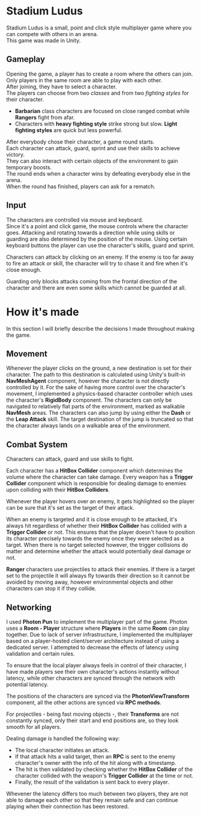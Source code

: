 # Stadium Ludus
Stadium Ludus is a small, point and click style multiplayer game where you can compete with others in an arena.
<br> 
This game was made in Unity.

## Gameplay
Opening the game, a player has to create a room where the others can join.
<br>
Only players in the same room are able to play with each other.
<br>
After joining, they have to select a character.
<br>
The players can choose from two *classes* and from two *fighting styles* for their character.
<br>
* **Barbarian** class characters are focused on close ranged combat while **Rangers** fight from afar.
* Characters with **heavy fighting style** strike strong but slow. **Light fighting styles** are quick but less powerful.

After everybody chose their character, a game round starts.
<br>
Each character can attack, guard, sprint and use their skills to achieve victory.
<br>
They can also interact with certain objects of the environment to gain temporary boosts.
<br>
The round ends when a character wins by defeating everybody else in the arena.
<br>
When the round has finished, players can ask for a rematch.

## Input

The characters are controlled via mouse and keyboard.
<br>
Since it's a point and click game, the mouse controls where the character goes. Attacking and rotating towards a direction while using skills or guarding are also determined by the position of the mouse. Using certain keyboard buttons the player can use the character's skills, guard and sprint.

Characters can attack by clicking on an enemy. If the enemy is too far away to fire an attack or skill, the character will try to chase it and fire when it's close enough.

Guarding only blocks attacks coming from the frontal direction of the character and there are even some skills which cannot be guarded at all.

# How it's made
In this section I will briefly describe the decisions I made throughout making the game.

## Movement
Whenever the player clicks on the ground, a new destination is set for their character. The path to this destination is calculated using Unity's built-in **NavMeshAgent** component, however the character is not directly controlled by it. For the sake of having more control over the character's movement, I implemented a physics-based character controller which uses the character's **RigidBody** component.
The characters can only be navigated to relatively flat parts of the environment, marked as walkable **NavMesh** areas.
The characters can also jump by using either the **Dash** or the **Leap Attack** skill. The target destination of the jump is truncated so that the character always lands on a walkable area of the environment.

## Combat System
Characters can attack, guard and use skills to fight. 

Each character has a **HitBox Collider** component which determines the volume where the character can take damage.
Every weapon has a **Trigger Collider** component which is responsible for dealing damage to enemies upon colliding with their **HitBox Colliders**.

Whenever the player hovers over an enemy, it gets highlighted so the player can be sure that it's set as the target of their attack.

When an enemy is targeted and it is close enough to be attacked, it's always hit regardless of whether their **HitBox Collider** has collided with a **Trigger Collider** or not. This ensures that the player doesn't have to position its character precisely towards the enemy once they were selected as a target.
When there is no target selected however, the trigger collisions do matter and determine whether the attack would potentially deal damage or not.

**Ranger** characters use projectiles to attack their enemies. If there is a target set to the projectile it will always fly towards their direction so it cannot be avoided by moving away, however environmental objects and other characters can stop it if they collide.

## Networking
I used **Photon Pun** to implement the multiplayer part of the game. 
Photon uses a **Room - Player** structure where **Players** in the same **Room** can play together.
Due to lack of server infrastructure, I implemented the multiplayer based on a player-hosted client/server architecture instead of using a dedicated server. I attempted to decrease the effects of latency using validation and certain rules.

To ensure that the local player always feels in control of their character, I have made players see their own character's actions instantly without latency, while other characters are synced through the network with potential latency.

The positions of the characters are synced via the **PhotonViewTransform** component, all the other actions are synced via **RPC methods**.

For projectiles - being fast moving objects -, their **Transforms** are not constantly synced, only their start and end positions are, so they look smooth for all players.

Dealing damage is handled the following way:
* The local character initiates an attack.
* If that attack hits a valid target, then an **RPC** is sent to the enemy character's owner with the info of the hit along with a timestamp.
* The hit is then validated by checking whether the **HitBox Collider** of the character collided with the weapon's **Trigger Collider** at the time or not.
* Finally, the result of the validation is sent back to every player.

Whevener the latency differs too much between two players, they are not able to damage each other so that they remain safe and can continue playing when their connection has been restored.